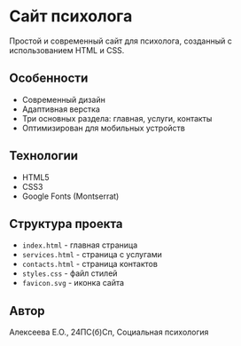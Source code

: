 # Сайт психолога

Простой и современный сайт для психолога, созданный с использованием HTML и CSS.

## Особенности

- Современный дизайн
- Адаптивная верстка
- Три основных раздела: главная, услуги, контакты
- Оптимизирован для мобильных устройств

## Технологии

- HTML5
- CSS3
- Google Fonts (Montserrat)

## Структура проекта

- `index.html` - главная страница
- `services.html` - страница с услугами
- `contacts.html` - страница контактов
- `styles.css` - файл стилей
- `favicon.svg` - иконка сайта

## Автор

Алексеева Е.О., 24ПС(б)Сп, Социальная психология 